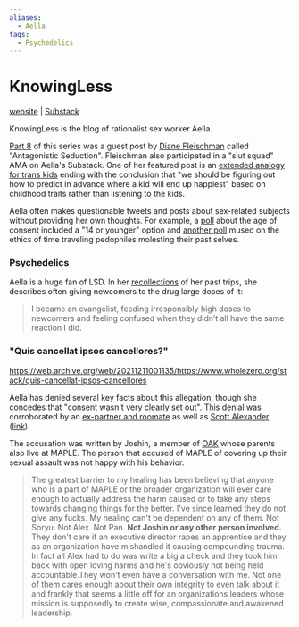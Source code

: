 ```yaml
---
aliases:
  - Aella
tags:
  - Psychedelics
---
```

# KnowingLess

[website](https://knowingless.com) | [Substack](https://aella.substack.com/)

KnowingLess is the blog of rationalist sex worker Aella.

[Part 8](https://aella.substack.com/p/good-at-sex-antagonistic-seduction) of this series was a guest post by [Diane Fleischman](../../../People/Diane%20Fleishman.md) called "Antagonistic Seduction".  Fleischman also participated in a "slut squad" AMA on Aella's Substack. One of her featured post is an [extended analogy for trans kids]() ending with the conclusion that "we should be figuring out how to predict in advance where a kid will end up happiest" based on childhood traits rather than listening to the kids.

Aella often makes questionable tweets and posts about sex-related subjects without providing her own thoughts. For example, a [poll](https://twitter.com/Aella_Girl/status/1631078916000743424) about the age of consent included a "14 or younger" option and [another poll](https://twitter.com/Aella_Girl/status/1643703433516441602) mused on the ethics of time traveling pedophiles molesting their past selves.

### Psychedelics

Aella is a huge fan of LSD.  In her [recollections](https://knowingless.com/2019/08/17/you-will-forget/) of her past trips, she describes often giving newcomers to the drug large doses of it:
>I became an evangelist, feeding irresponsibly high doses to newcomers and feeling confused when they didn’t all have the same reaction I did.

### "Quis cancellat ipsos cancellores?"

https://web.archive.org/web/20211211001135/https://www.wholezero.org/stack/quis-cancellat-ipsos-cancellores

Aella has denied several key facts about this allegation, though she concedes that "consent wasn't very clearly set out". This denial was corroborated by an [ex-partner and roomate](https://www.lesswrong.com/posts/mooAqpyqPZnyMmPBQ/?commentId=Ar5xYxmnokXDHLtiN#Ar5xYxmnokXDHLtiN) as well as [Scott Alexander](../../Lesser%20Wrongia/Astral%20Codex%20Ten.md) ([link](https://www.lesswrong.com/posts/mooAqpyqPZnyMmPBQ/quis-cancellat-ipsos-cancellores?commentId=x8nGHFobtHxZMHfvr)). 

The accusation was written by Joshin, a member of [OAK](../../Spiritia/MAPLE.md) whose parents also live at MAPLE. The person that accused of MAPLE of covering up their sexual assault was not happy with his behavior.

>The greatest barrier to my healing has been believing that anyone who is a part of MAPLE or the broader organization will ever care enough to actually address the harm caused or to take any steps towards changing things for the better. I've since learned they do not give any fucks. My healing can't be dependent on any of them. Not Soryu. Not Alex. Not Pan. **Not Joshin or any other person involved.** They don't care if an executive director rapes an apprentice and they as an organization have mishandled it causing compounding trauma. In fact all Alex had to do was write a big a check and they took him back with open loving harms and he's obviously not being held accountable.They won't even have a conversation with me. Not one of them cares enough about their own integrity to even talk about it and frankly that seems a little off for an organizations leaders whose mission is supposedly to create wise, compassionate and awakened leadership.
